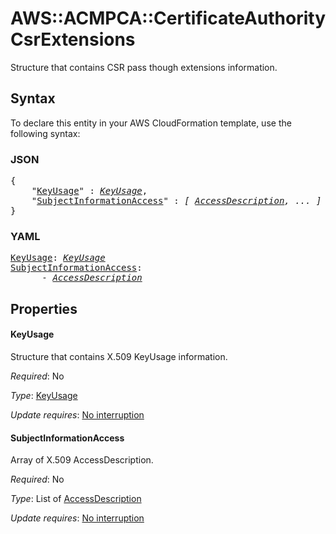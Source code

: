 # AWS::ACMPCA::CertificateAuthority CsrExtensions

Structure that contains CSR pass though extensions information.

## Syntax

To declare this entity in your AWS CloudFormation template, use the following syntax:

### JSON

<pre>
{
    "<a href="#keyusage" title="KeyUsage">KeyUsage</a>" : <i><a href="keyusage.md">KeyUsage</a></i>,
    "<a href="#subjectinformationaccess" title="SubjectInformationAccess">SubjectInformationAccess</a>" : <i>[ <a href="accessdescription.md">AccessDescription</a>, ... ]</i>
}
</pre>

### YAML

<pre>
<a href="#keyusage" title="KeyUsage">KeyUsage</a>: <i><a href="keyusage.md">KeyUsage</a></i>
<a href="#subjectinformationaccess" title="SubjectInformationAccess">SubjectInformationAccess</a>: <i>
      - <a href="accessdescription.md">AccessDescription</a></i>
</pre>

## Properties

#### KeyUsage

Structure that contains X.509 KeyUsage information.

_Required_: No

_Type_: <a href="keyusage.md">KeyUsage</a>

_Update requires_: [No interruption](https://docs.aws.amazon.com/AWSCloudFormation/latest/UserGuide/using-cfn-updating-stacks-update-behaviors.html#update-no-interrupt)

#### SubjectInformationAccess

Array of X.509 AccessDescription.

_Required_: No

_Type_: List of <a href="accessdescription.md">AccessDescription</a>

_Update requires_: [No interruption](https://docs.aws.amazon.com/AWSCloudFormation/latest/UserGuide/using-cfn-updating-stacks-update-behaviors.html#update-no-interrupt)

